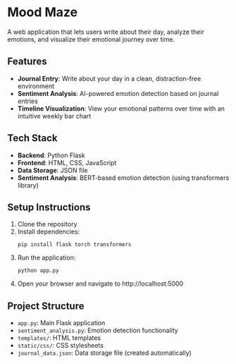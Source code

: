# Mood Maze

A web application that lets users write about their day, analyze their emotions, and visualize their emotional journey over time.

## Features

- **Journal Entry**: Write about your day in a clean, distraction-free environment
- **Sentiment Analysis**: AI-powered emotion detection based on journal entries
- **Timeline Visualization**: View your emotional patterns over time with an intuitive weekly bar chart

## Tech Stack

- **Backend**: Python Flask
- **Frontend**: HTML, CSS, JavaScript
- **Data Storage**: JSON file
- **Sentiment Analysis**: BERT-based emotion detection (using transformers library)

## Setup Instructions

1. Clone the repository
2. Install dependencies:
   ```
   pip install flask torch transformers
   ```
3. Run the application:
   ```
   python app.py
   ```
4. Open your browser and navigate to http://localhost:5000

## Project Structure

- `app.py`: Main Flask application
- `sentiment_analysis.py`: Emotion detection functionality
- `templates/`: HTML templates
- `static/css/`: CSS stylesheets
- `journal_data.json`: Data storage file (created automatically) 